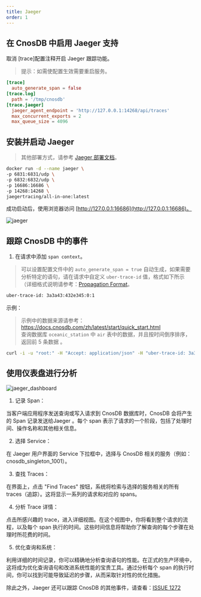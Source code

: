 ```yaml
---
title: Jaeger
order: 1
---
```



## 在 CnosDB 中启用 Jaeger 支持

取消 [trace]配置注释开启 Jaeger 跟踪功能。
> 提示：如需使配置生效需要重启服务。

```toml
[trace]
  auto_generate_span = false
[trace.log]
  path = '/tmp/cnosdb'
[trace.jaeger]
  jaeger_agent_endpoint = 'http://127.0.0.1:14268/api/traces'
  max_concurrent_exports = 2
  max_queue_size = 4096
```

## 安装并启动 Jaeger
> 其他部署方式，请参考 [Jaeger 部署文档](https://www.jaegertracing.io/docs/deployment/)。

```bash
docker run -d --name jaeger \
-p 6831:6831/udp \
-p 6832:6832/udp \
-p 16686:16686 \
-p 14268:14268 \
jaegertracing/all-in-one:latest
```

成功启动后，使用浏览器访问 [http://127.0.0.1:16686](http://127.0.0.1:16686)。

![jaeger](/_static/img/jaeger_setup.png)

## 跟踪 CnosDB 中的事件

1. 在请求中添加 `span context`。

> 可以设置配置文件中的 `auto_generate_span = true` 自动生成，如果需要分析特定的语句，请在请求中自定义 `uber-trace-id` 值，格式如下所示（详细格式说明请参考：[Propagation Format](https://www.jaegertracing.io/docs/1.46/client-libraries/#propagation-format)。

```bash
uber-trace-id: 3a3a43:432e345:0:1
```

示例：

> 示例中的数据来源请参考：https://docs.cnosdb.com/zh/latest/start/quick_start.html \
> 查询数据库 `oceanic_station` 中 `air` 表中的数据，并且按时间倒序排序，返回前 5 条数据 。

```bash
curl -i -u "root:" -H "Accept: application/json" -H "uber-trace-id: 3a3a43:432e345:0:1" -XPOST "http://127.0.0.1:8902/api/v1/sql?db=oceanic_station&pretty=true" -d "select * from air order by time desc limit 5;"
```

## 使用仪表盘进行分析

![jaeger_dashboard](/_static/img/jaeger_dashboard.png)

1. 记录 Span：

当客户端应用程序发送查询或写入请求到 CnosDB 数据库时，CnosDB 会将产生的 Span 记录发送给Jaeger 。每个 span 表示了请求的一个阶段，包括了处理时间、操作名称和其他相关信息。

2. 选择 Service：

在 Jaeger 用户界面的 Service 下拉框中，选择与 CnosDB 相关的服务（例如：cnosdb_singleton_1001）。

3. 查找 Traces：

在界面上，点击 "Find Traces" 按钮，系统将检索与选择的服务相关的所有 traces（追踪）。这将显示一系列的请求和对应的 spans。

4. 分析 Trace 详情：

点击所感兴趣的 trace，进入详细视图。在这个视图中，你将看到整个请求的流程，以及每个 span 执行的时间。这些时间信息将帮助你了解查询的每个步骤在处理时所花费的时间。

5. 优化查询和系统：

利用详细的时间记录，你可以精确地分析查询语句的性能。在正式的生产环境中，这将成为优化查询语句和改进系统性能的宝贵工具。通过分析每个 span 的执行时间，你可以找到可能导致延迟的步骤，从而采取针对性的优化措施。

除此之外，Jaeger 还可以跟踪 CnosDB 的其他事件，请查看：[ISSUE 1272](https://github.com/cnosdb/cnosdb/issues/1272)